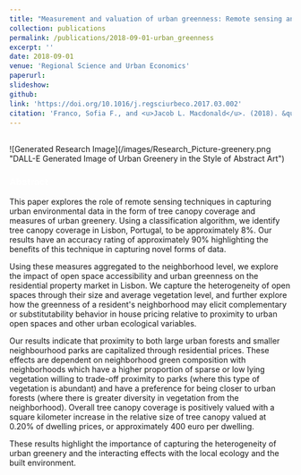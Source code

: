 ```yaml
---
title: "Measurement and valuation of urban greenness: Remote sensing and hedonic applications to Lisbon, Portugal"
collection: publications
permalink: /publications/2018-09-01-urban_greenness
excerpt: ''
date: 2018-09-01
venue: 'Regional Science and Urban Economics'
paperurl: 
slideshow: 
github:
link: 'https://doi.org/10.1016/j.regsciurbeco.2017.03.002'
citation: 'Franco, Sofia F., and <u>Jacob L. Macdonald</u>. (2018). &quot;Measurement and valuation of urban greenness: Remote sensing and hedonic applications to Lisbon, Portugal.&quot; <b><i><span style="color:white">Regional Science and Urban Economics</span></i></b>'
---
```


<br />
![Generated Research Image](/images/Research_Picture-greenery.png "DALL-E Generated Image of Urban Greenery in the Style of Abstract Art")


### <span style="color:white">Abstract</span>

  This paper explores the role of remote sensing techniques in capturing urban environmental data in the form of tree canopy coverage and measures of urban greenery. Using a classification algorithm, we identify tree canopy coverage in Lisbon, Portugal, to be approximately 8%. Our results have an accuracy rating of approximately 90% highlighting the benefits of this technique in capturing novel forms of data.

  Using these measures aggregated to the neighborhood level, we explore the impact of open space accessibility and urban greenness on the residential property market in Lisbon. We capture the heterogeneity of open spaces through their size and average vegetation level, and further explore how the greenness of a resident's neighborhood may elicit complementary or substitutability behavior in house pricing relative to proximity to urban open spaces and other urban ecological variables.

  Our results indicate that proximity to both large urban forests and smaller neighbourhood parks are capitalized through residential prices. These effects are dependent on neighborhood green composition with neighborhoods which have a higher proportion of sparse or low lying vegetation willing to trade-off proximity to parks (where this type of vegetation is abundant) and have a preference for being closer to urban forests (where there is greater diversity in vegetation from the neighborhood). Overall tree canopy coverage is positively valued with a square kilometer increase in the relative size of tree canopy valued at 0.20% of dwelling prices, or approximately 400 euro per dwelling.

  These results highlight the importance of capturing the heterogeneity of urban greenery and the interacting effects with the local ecology and the built environment.

